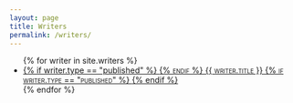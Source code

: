 ```yaml
---
layout: page
title: Writers
permalink: /writers/
---
```


<ul>
{% for writer in site.writers %}
  <li>
    <a href="{{ writer.url | relative_url }}">
      {% if writer.type == "published" %}
        <span class="smallcaps">
      {% endif %}
        {{ writer.title }}
      {% if writer.type == "published" %}
        </span>
      {% endif %}
    </a>
  </li>
{% endfor %}
</ul>

